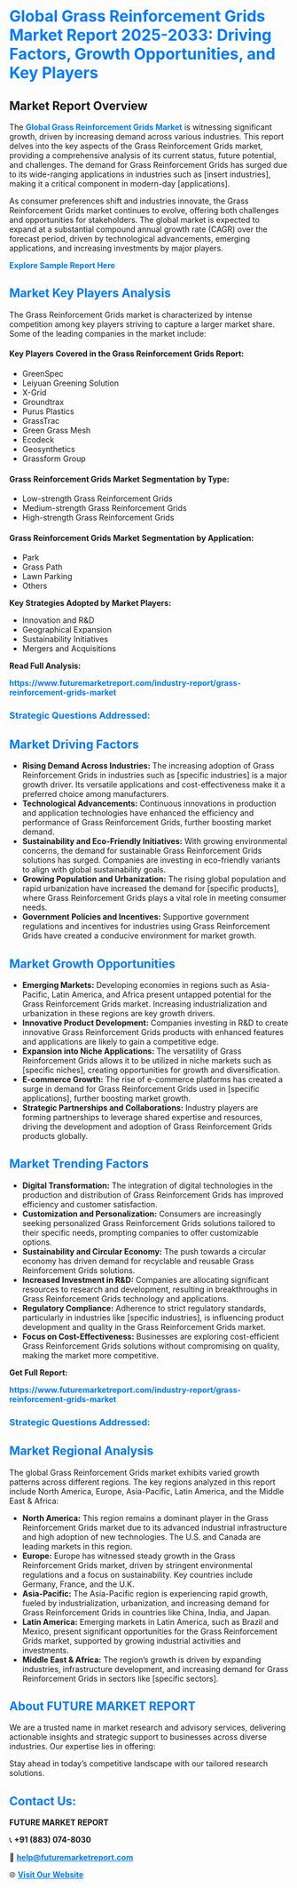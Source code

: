 <h1 style="color: #007BFF;">Global Grass Reinforcement Grids Market Report 2025-2033: Driving Factors, Growth Opportunities, and Key Players</h1>

<section id="overview">
<h2>Market Report Overview</h2>
<p>The <a href="https://www.futuremarketreport.com/industry-report/grass-reinforcement-grids-market" style="color: #007BFF; text-decoration: none;"><strong>Global Grass Reinforcement Grids Market</strong></a> is witnessing significant growth, driven by increasing demand across various industries. This report delves into the key aspects of the Grass Reinforcement Grids market, providing a comprehensive analysis of its current status, future potential, and challenges. The demand for Grass Reinforcement Grids has surged due to its wide-ranging applications in industries such as [insert industries], making it a critical component in modern-day [applications].</p>
<p>As consumer preferences shift and industries innovate, the Grass Reinforcement Grids market continues to evolve, offering both challenges and opportunities for stakeholders. The global market is expected to expand at a substantial compound annual growth rate (CAGR) over the forecast period, driven by technological advancements, emerging applications, and increasing investments by major players.</p>
</section>

<section id="overview">
<p><a href="https://www.futuremarketreport.com/request-sample/reportId=114224" style="color: #007BFF; text-decoration: none;"><strong>Explore Sample Report Here</strong></a></p>
</section>

<section id="key-players">
<h2 style="color: #007BFF;">Market Key Players Analysis</h2>
<p>The Grass Reinforcement Grids market is characterized by intense competition among key players striving to capture a larger market share. Some of the leading companies in the market include:</p>
<h4>Key Players Covered in the Grass Reinforcement Grids Report:</h4>
<ul><li>GreenSpec</li><li>Leiyuan Greening Solution</li><li>X-Grid</li><li>Groundtrax</li><li>Purus Plastics</li><li>GrassTrac</li><li>Green Grass Mesh</li><li>Ecodeck</li><li>Geosynthetics</li><li>Grassform Group</li></ul>
<h4>Grass Reinforcement Grids Market Segmentation by Type:</h4>
<ul><li>Low-strength Grass Reinforcement Grids</li><li>Medium-strength Grass Reinforcement Grids</li><li>High-strength Grass Reinforcement Grids</li></ul>

<h4>Grass Reinforcement Grids Market Segmentation by Application:</h4>
<ul><li>Park</li><li>Grass Path</li><li>Lawn Parking</li><li>Others</li></ul>
<p><strong>Key Strategies Adopted by Market Players:</strong></p>
<ul>
<li>Innovation and R&D</li>
<li>Geographical Expansion</li>
<li>Sustainability Initiatives</li>
<li>Mergers and Acquisitions</li>
</ul>
</section>

<section>
<p><strong>Read Full Analysis: </strong></p><a href="https://www.futuremarketreport.com/industry-report/grass-reinforcement-grids-market" style="color: #007BFF; text-decoration: none;"><strong>https://www.futuremarketreport.com/industry-report/grass-reinforcement-grids-market</strong></a>
<h3 style="color: #007BFF;">Strategic Questions Addressed:</h3>
</section>

<section id="driving-factors">
<h2 style="color: #007BFF;">Market Driving Factors</h2>
<ul>
<li><strong>Rising Demand Across Industries:</strong> The increasing adoption of Grass Reinforcement Grids in industries such as [specific industries] is a major growth driver. Its versatile applications and cost-effectiveness make it a preferred choice among manufacturers.</li>
<li><strong>Technological Advancements:</strong> Continuous innovations in production and application technologies have enhanced the efficiency and performance of Grass Reinforcement Grids, further boosting market demand.</li>
<li><strong>Sustainability and Eco-Friendly Initiatives:</strong> With growing environmental concerns, the demand for sustainable Grass Reinforcement Grids solutions has surged. Companies are investing in eco-friendly variants to align with global sustainability goals.</li>
<li><strong>Growing Population and Urbanization:</strong> The rising global population and rapid urbanization have increased the demand for [specific products], where Grass Reinforcement Grids plays a vital role in meeting consumer needs.</li>
<li><strong>Government Policies and Incentives:</strong> Supportive government regulations and incentives for industries using Grass Reinforcement Grids have created a conducive environment for market growth.</li>
</ul>
</section>

<section id="growth-opportunities">
<h2 style="color: #007BFF;">Market Growth Opportunities</h2>
<ul>
<li><strong>Emerging Markets:</strong> Developing economies in regions such as Asia-Pacific, Latin America, and Africa present untapped potential for the Grass Reinforcement Grids market. Increasing industrialization and urbanization in these regions are key growth drivers.</li>
<li><strong>Innovative Product Development:</strong> Companies investing in R&D to create innovative Grass Reinforcement Grids products with enhanced features and applications are likely to gain a competitive edge.</li>
<li><strong>Expansion into Niche Applications:</strong> The versatility of Grass Reinforcement Grids allows it to be utilized in niche markets such as [specific niches], creating opportunities for growth and diversification.</li>
<li><strong>E-commerce Growth:</strong> The rise of e-commerce platforms has created a surge in demand for Grass Reinforcement Grids used in [specific applications], further boosting market growth.</li>
<li><strong>Strategic Partnerships and Collaborations:</strong> Industry players are forming partnerships to leverage shared expertise and resources, driving the development and adoption of Grass Reinforcement Grids products globally.</li>
</ul>
</section>

<section id="trending-factors">
<h2 style="color: #007BFF;">Market Trending Factors</h2>
<ul>
<li><strong>Digital Transformation:</strong> The integration of digital technologies in the production and distribution of Grass Reinforcement Grids has improved efficiency and customer satisfaction.</li>
<li><strong>Customization and Personalization:</strong> Consumers are increasingly seeking personalized Grass Reinforcement Grids solutions tailored to their specific needs, prompting companies to offer customizable options.</li>
<li><strong>Sustainability and Circular Economy:</strong> The push towards a circular economy has driven demand for recyclable and reusable Grass Reinforcement Grids solutions.</li>
<li><strong>Increased Investment in R&D:</strong> Companies are allocating significant resources to research and development, resulting in breakthroughs in Grass Reinforcement Grids technology and applications.</li>
<li><strong>Regulatory Compliance:</strong> Adherence to strict regulatory standards, particularly in industries like [specific industries], is influencing product development and quality in the Grass Reinforcement Grids market.</li>
<li><strong>Focus on Cost-Effectiveness:</strong> Businesses are exploring cost-efficient Grass Reinforcement Grids solutions without compromising on quality, making the market more competitive.</li>
</ul>
</section>

<section>
<p><strong>Get Full Report: </strong></p><a href="https://www.futuremarketreport.com/industry-report/grass-reinforcement-grids-market" style="color: #007BFF; text-decoration: none;"><strong>https://www.futuremarketreport.com/industry-report/grass-reinforcement-grids-market</strong></a>
<h3 style="color: #007BFF;">Strategic Questions Addressed:</h3>
</section>


<section id="regional-analysis">
<h2 style="color: #007BFF;">Market Regional Analysis</h2>
<p>The global Grass Reinforcement Grids market exhibits varied growth patterns across different regions. The key regions analyzed in this report include North America, Europe, Asia-Pacific, Latin America, and the Middle East & Africa:</p>
<ul>
<li><strong>North America:</strong> This region remains a dominant player in the Grass Reinforcement Grids market due to its advanced industrial infrastructure and high adoption of new technologies. The U.S. and Canada are leading markets in this region.</li>
<li><strong>Europe:</strong> Europe has witnessed steady growth in the Grass Reinforcement Grids market, driven by stringent environmental regulations and a focus on sustainability. Key countries include Germany, France, and the U.K.</li>
<li><strong>Asia-Pacific:</strong> The Asia-Pacific region is experiencing rapid growth, fueled by industrialization, urbanization, and increasing demand for Grass Reinforcement Grids in countries like China, India, and Japan.</li>
<li><strong>Latin America:</strong> Emerging markets in Latin America, such as Brazil and Mexico, present significant opportunities for the Grass Reinforcement Grids market, supported by growing industrial activities and investments.</li>
<li><strong>Middle East & Africa:</strong> The region’s growth is driven by expanding industries, infrastructure development, and increasing demand for Grass Reinforcement Grids in sectors like [specific sectors].</li>
</ul>
</section>

<footer>
<h2 style="color: #007BFF;">About FUTURE MARKET REPORT</h2>
<p>We are a trusted name in market research and advisory services, delivering actionable insights and strategic support to businesses across diverse industries. Our expertise lies in offering:</p>

<p>Stay ahead in today’s competitive landscape with our tailored research solutions.</p>

<h2 style="color: #007BFF;">Contact Us:</h2>
<p><strong>FUTURE MARKET REPORT</strong></p>
<p>📞 <strong>+91 (883) 074-8030</strong></p>
<p>📧 <strong><a href="mailto:help@futuremarketreport.com" style="color: #007BFF;">help@futuremarketreport.com</a></strong></p>
<p>🌐 <strong><a href="https://www.futuremarketreport.com/" style="color: #007BFF;">Visit Our Website</a></strong></p>
</footer>